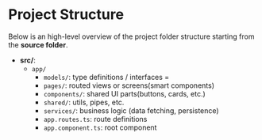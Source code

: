 # Project Structure

Below is an high-level overview of the project folder structure starting from the **source folder**.



- **src/**:
	- `app/`
		- `models/`: type definitions / interfaces
		=
		- `pages/`: routed views or screens(smart components)
		- `components/`: shared UI parts(buttons, cards, etc.)
		- `shared/`: utils, pipes, etc.
		- `services/`: business logic (data fetching, persistence)
		- `app.routes.ts`: route definitions
		- `app.component.ts`: root component

